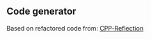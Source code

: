 ## Code generator
Based on refactored code from: [CPP-Reflection](https://github.com/AustinBrunkhorst/CPP-Reflection)
